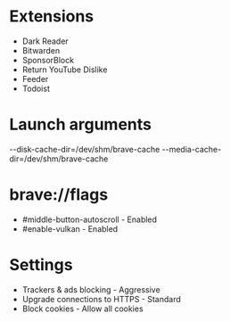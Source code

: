 # Extensions

- Dark Reader
- Bitwarden
- SponsorBlock
- Return YouTube Dislike
- Feeder
- Todoist

# Launch arguments

--disk-cache-dir=/dev/shm/brave-cache --media-cache-dir=/dev/shm/brave-cache

# brave://flags

- #middle-button-autoscroll - Enabled
- #enable-vulkan - Enabled

# Settings

- Trackers & ads blocking - Aggressive
- Upgrade connections to HTTPS - Standard
- Block cookies - Allow all cookies
